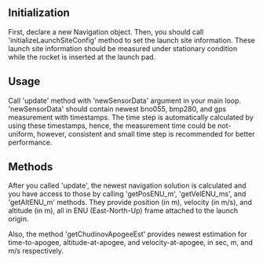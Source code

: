 ## Initialization
First, declare a new Navigation object. Then, you should call 'initializeLaunchSiteConfig' method to set the launch site information. These launch site information should be measured under stationary condition while the rocket is inserted at the launch pad.

## Usage
Call 'update' method with 'newSensorData' argument in your main loop. 'newSensorData' should contain newest bno055, bmp280, and gps measurement with timestamps. The time step is automatically calculated by using these timestamps, hence, the measurement time could be not-uniform, however, consistent and small time step is recommended for better performance.

## Methods
After you called 'update', the newest navigation solution is calculated and you have access to those by calling 'getPosENU_m', 'getVelENU_ms', and 'getAltENU_m' methods. They provide position (in m), velocity (in m/s), and altitude (in m), all in ENU (East-North-Up) frame attached to the launch origin.

Also, the method 'getChudinovApogeeEst' provides newest estimation for time-to-apogee, altitude-at-apogee, and velocity-at-apogee, in sec, m, and m/s respectively.
